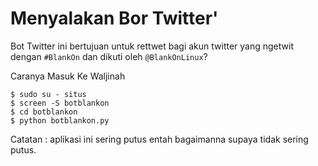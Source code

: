 # Menyalakan Bor Twitter'

Bot Twitter ini bertujuan untuk rettwet bagi akun twitter yang ngetwit dengan `#BlankOn` dan dikuti oleh `@BlankOnLinux`?

Caranya Masuk Ke Waljinah

```
$ sudo su - situs
$ screen -S botblankon
$ cd botblankon
$ python botblankon.py
```

Catatan : aplikasi ini sering putus entah bagaimanna supaya tidak sering putus.
